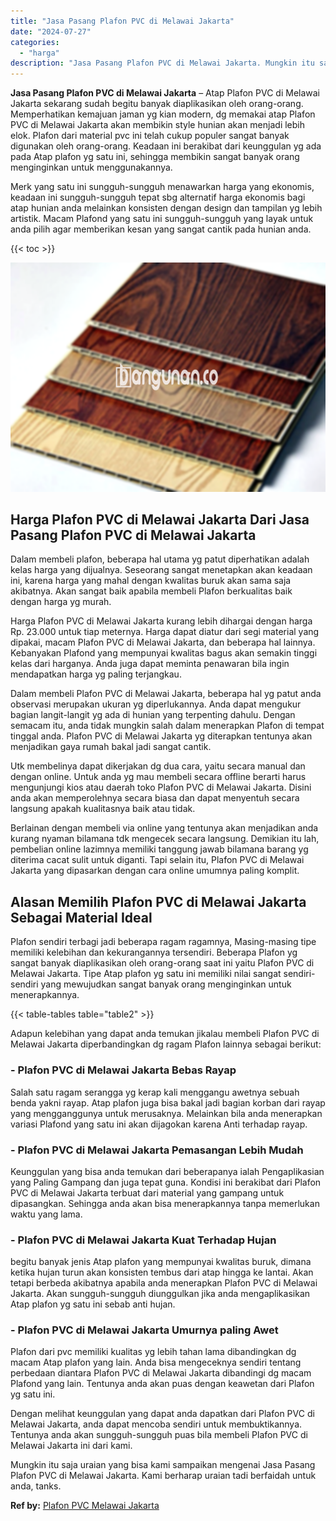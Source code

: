 ```yaml
---
title: "Jasa Pasang Plafon PVC di Melawai Jakarta"
date: "2024-07-27"
categories: 
  - "harga"
description: "Jasa Pasang Plafon PVC di Melawai Jakarta. Mungkin itu saja uraian yang bisa kami sampaikan mengenai Jasa Pasang Plafon PVC di Melawai Jakarta. Kami berharap..."
---
```


**Jasa Pasang Plafon PVC di Melawai Jakarta** – Atap Plafon PVC di Melawai Jakarta sekarang sudah begitu banyak diaplikasikan oleh orang-orang. Memperhatikan kemajuan jaman yg kian modern, dg memakai atap Plafon PVC di Melawai Jakarta akan membikin style hunian akan menjadi lebih elok. Plafon dari material pvc ini telah cukup populer sangat banyak digunakan oleh orang-orang. Keadaan ini berakibat dari keunggulan yg ada pada Atap plafon yg satu ini, sehingga membikin sangat banyak orang menginginkan untuk menggunakannya.

Merk yang satu ini sungguh-sungguh menawarkan harga yang ekonomis, keadaan ini sungguh-sungguh tepat sbg alternatif harga ekonomis bagi atap hunian anda melainkan konsisten dengan design dan tampilan yg lebih artistik. Macam Plafond yang satu ini sungguh-sungguh yang layak untuk anda pilih agar memberikan kesan yang sangat cantik pada hunian anda.

{{< toc >}}

![Jasa Pasang Plafon PVC di Melawai Jakarta](/images/flafond-pvc-murah04.png)

## Harga Plafon PVC di Melawai Jakarta Dari Jasa Pasang Plafon PVC di Melawai Jakarta

Dalam membeli plafon, beberapa hal utama yg patut diperhatikan adalah kelas harga yang dijualnya. Seseorang sangat menetapkan akan keadaan ini, karena harga yang mahal dengan kwalitas buruk akan sama saja akibatnya. Akan sangat baik apabila membeli Plafon berkualitas baik dengan harga yg murah.

Harga Plafon PVC di Melawai Jakarta kurang lebih dihargai dengan harga Rp. 23.000 untuk tiap meternya. Harga dapat diatur dari segi material yang dipakai, macam Plafon PVC di Melawai Jakarta, dan beberapa hal lainnya. Kebanyakan Plafond yang mempunyai kwalitas bagus akan semakin tinggi kelas dari harganya. Anda juga dapat meminta penawaran bila ingin mendapatkan harga yg paling terjangkau.

Dalam membeli Plafon PVC di Melawai Jakarta, beberapa hal yg patut anda observasi merupakan ukuran yg diperlukannya. Anda dapat mengukur bagian langit-langit yg ada di hunian yang terpenting dahulu. Dengan semacam itu, anda tidak mungkin salah dalam menerapkan Plafon di tempat tinggal anda. Plafon PVC di Melawai Jakarta yg diterapkan tentunya akan menjadikan gaya rumah bakal jadi sangat cantik.

Utk membelinya dapat dikerjakan dg dua cara, yaitu secara manual dan dengan online. Untuk anda yg mau membeli secara offline berarti harus mengunjungi kios atau daerah toko Plafon PVC di Melawai Jakarta. Disini anda akan memperolehnya secara biasa dan dapat menyentuh secara langsung apakah kualitasnya baik atau tidak.

Berlainan dengan membeli via online yang tentunya akan menjadikan anda kurang nyaman bilamana tdk mengecek secara langsung. Demikian itu lah, pembelian online lazimnya memiliki tanggung jawab bilamana barang yg diterima cacat sulit untuk diganti. Tapi selain itu, Plafon PVC di Melawai Jakarta yang dipasarkan dengan cara online umumnya paling komplit.

## Alasan Memilih Plafon PVC di Melawai Jakarta Sebagai Material Ideal

Plafon sendiri terbagi jadi beberapa ragam ragamnya, Masing-masing tipe memiliki kelebihan dan kekurangannya tersendiri. Beberapa Plafon yg sangat banyak diaplikasikan oleh orang-orang saat ini yaitu Plafon PVC di Melawai Jakarta. Tipe Atap plafon yg satu ini memiliki nilai sangat sendiri-sendiri yang mewujudkan sangat banyak orang menginginkan untuk menerapkannya.

{{< table-tables table="table2" >}}

Adapun kelebihan yang dapat anda temukan jikalau membeli Plafon PVC di Melawai Jakarta diperbandingkan dg ragam Plafon lainnya sebagai berikut:

### \- Plafon PVC di Melawai Jakarta Bebas Rayap

Salah satu ragam serangga yg kerap kali menggangu awetnya sebuah benda yakni rayap. Atap plafon juga bisa bakal jadi bagian korban dari rayap yang mengganggunya untuk merusaknya. Melainkan bila anda menerapkan variasi Plafond yang satu ini akan dijagokan karena Anti terhadap rayap.

### \- Plafon PVC di Melawai Jakarta Pemasangan Lebih Mudah

Keunggulan yang bisa anda temukan dari beberapanya ialah Pengaplikasian yang Paling Gampang dan juga tepat guna. Kondisi ini berakibat dari Plafon PVC di Melawai Jakarta terbuat dari material yang gampang untuk dipasangkan. Sehingga anda akan bisa menerapkannya tanpa memerlukan waktu yang lama.

### \- Plafon PVC di Melawai Jakarta Kuat Terhadap Hujan

begitu banyak jenis Atap plafon yang mempunyai kwalitas buruk, dimana ketika hujan turun akan konsisten tembus dari atap hingga ke lantai. Akan tetapi berbeda akibatnya apabila anda menerapkan Plafon PVC di Melawai Jakarta. Akan sungguh-sungguh diunggulkan jika anda mengaplikasikan Atap plafon yg satu ini sebab anti hujan.

### \- Plafon PVC di Melawai Jakarta Umurnya paling Awet

Plafon dari pvc memiliki kualitas yg lebih tahan lama dibandingkan dg macam Atap plafon yang lain. Anda bisa mengeceknya sendiri tentang perbedaan diantara Plafon PVC di Melawai Jakarta dibandingi dg macam Plafond yang lain. Tentunya anda akan puas dengan keawetan dari Plafon yg satu ini.

Dengan melihat keunggulan yang dapat anda dapatkan dari Plafon PVC di Melawai Jakarta, anda dapat mencoba sendiri untuk membuktikannya. Tentunya anda akan sungguh-sungguh puas bila membeli Plafon PVC di Melawai Jakarta ini dari kami.

Mungkin itu saja uraian yang bisa kami sampaikan mengenai Jasa Pasang Plafon PVC di Melawai Jakarta. Kami berharap uraian tadi berfaidah untuk anda, tanks.

**Ref by:** [Plafon PVC Melawai Jakarta](https://id.wikipedia.org/wiki/Plafon)
